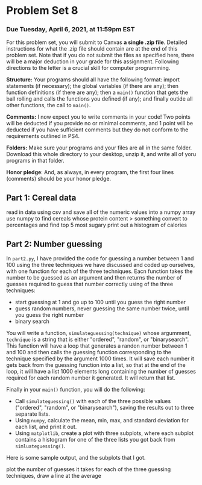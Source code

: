 # Problem Set 8

### Due Tuesday, April 6, 2021, at 11:59pm EST

For this problem set, you will submit to Canvas **a single .zip file**. Detailed instructions for what the .zip file should contain are at the end of this problem set. Note that if you do not submit the files as specified here, there will be a major deduction in your grade for this assignment. Following directions to the letter is a crucial skill for computer programming.

**Structure:** Your programs should all have the following format: import statements (if necessary); the global variables (if there are any); then function definitions (if there are any); then a `main()` function that gets the ball rolling and calls the functions you defined (if any); and finally outide all other functions, the call to `main()`.

**Comments:** I now expect you to write comments in your code! Two points will be deducted if you provide no or minimal comments, and 1 point will be deducted if you have sufficient comments but they do not conform to the requirements outlined in PS4.

**Folders:** Make sure your programs and your files are all in the same folder. Download this whole directory to your desktop, unzip it, and write all of yoru programs in that folder.

**Honor pledge**: And, as always, in every program, the first four lines (comments) should be your honor pledge.

## Part 1: Cereal data
read in data using csv and save all of the numeric values into a numpy array
use numpy to find cereals whose protein content > something
convert to percentages and find top 5 most sugary
print out a histogram of calories


## Part 2: Number guessing
In `part2.py`, I have provided the code for guessing a number between 1 and 100 using the three techniques we have discussed and coded up ourselves, with one function for each of the three techniques. Eacn function takes the number to be guessed as an argument and then returns the number of guesses required to guess that number correctly using of the three techniques:

* start guessing at 1 and go up to 100 until you guess the right number
* guess random numbers, never guessing the same number twice, until you guess the right number
* binary search

You will write a function, `simulateguessing(technique)` whose argumment, `technique` is a string that is either "ordered", "random", or "binarysearch". This function will have a loop that generates a randon number between 1 and 100 and then calls the guessing function corresponding to the technique specified by the argument 1000 times. It will save each number it gets back from the guessing function into a list, so that at the end of the loop, it will have a list 1000 elements long containing the number of guesses required for each random number it generated. It will return that list.

Finally in your `main()` function, you will do the following:

* Call `simulateguessing()` with each of the three possible values ("ordered", "random", or "binarysearch"), saving the results out to three separate lists. 
* Using `numpy`, calculate the mean, min, max, and standard deviation for each list, and print it out.
* Using `matplotlib`, create a plot with three subplots, where each subplot contains a histogram for one of the three lists you got back from `simluateguessing()`. 

Here is some sample output, and the subplots that I got.

plot the number of guesses it takes for each of the three guessing techniques, draw a line at the average


